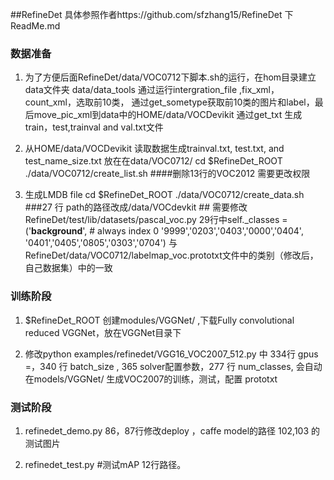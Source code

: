 ##RefineDet 
具体参照作者https://github.com/sfzhang15/RefineDet   下ReadMe.md
###  数据准备
1. 为了方便后面RefineDet/data/VOC0712下脚本.sh的运行，在hom目录建立data文件夹
   data/data_tools 通过运行intergration_file ,fix_xml，count_xml，选取前10类，
   通过get_sometype获取前10类的图片和label，最后move_pic_xml到data中的HOME/data/VOCDevikit
   通过get_txt 生成train，test,trainval and val.txt文件 

2. 从HOME/data/VOCDevikit 读取数据生成trainval.txt, test.txt, and test_name_size.txt 放在在data/VOC0712/
        cd $RefineDet_ROOT
        ./data/VOC0712/create_list.sh ####删除13行的VOC2012
        需要更改权限

3. 生成LMDB file
    cd $RefineDet_ROOT
    ./data/VOC0712/create_data.sh  ###27 行 path的路径改成/data/VOCdevkit
        ## 需要修改RefineDet/test/lib/datasets/pascal_voc.py 29行中self._classes = ('__background__', # always index 0
                         '9999','0203','0403','0000','0404',
                         '0401','0405','0805','0303','0704') 
                         与RefineDet/data/VOC0712/labelmap_voc.prototxt文件中的类别（修改后，自己数据集）中的一致
        


### 训练阶段
1. $RefineDet_ROOT 创建modules/VGGNet/  ,下载Fully convolutional reduced VGGNet，放在VGGNet目录下

2. 修改python examples/refinedet/VGG16_VOC2007_512.py 中 334行 gpus =，340 行 batch_size , 365 solver配置参数，277 行 num_classes,
会自动在models/VGGNet/ 生成VOC2007的训练，测试，配置 prototxt


### 测试阶段
1.  refinedet_demo.py
    86，87行修改deploy ，caffe model的路径  102,103 的测试图片

2. refinedet_test.py #测试mAP
   12行路径。